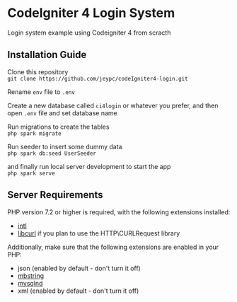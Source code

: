 # CodeIgniter 4 Login System

Login system example using Codeigniter 4 from scracth 

## Installation Guide

Clone this repository\
`git clone https://github.com/jeypc/codeIgniter4-login.git`

Rename `env` file to `.env`

Create a new database called `ci4login` or whatever you prefer, and then open `.env` file and set database name

Run migrations to create the tables\
`php spark migrate`

Run seeder to insert some dummy data\
`php spark db:seed UserSeeder`

and finally run local server development to start the app\
`php spark serve`

## Server Requirements

PHP version 7.2 or higher is required, with the following extensions installed: 

- [intl](http://php.net/manual/en/intl.requirements.php)
- [libcurl](http://php.net/manual/en/curl.requirements.php) if you plan to use the HTTP\CURLRequest library

Additionally, make sure that the following extensions are enabled in your PHP:

- json (enabled by default - don't turn it off)
- [mbstring](http://php.net/manual/en/mbstring.installation.php)
- [mysqlnd](http://php.net/manual/en/mysqlnd.install.php)
- xml (enabled by default - don't turn it off)
